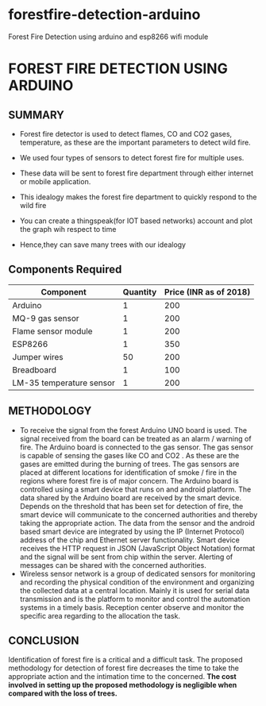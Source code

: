 # forestfire-detection-arduino
Forest Fire Detection using arduino and esp8266 wifi module



# FOREST FIRE DETECTION USING ARDUINO

## SUMMARY

- Forest fire detector is used to detect flames, CO and CO2 gases, temperature, as these are the important parameters to detect wild fire.

- We used four types of sensors to detect forest fire for multiple uses.

- These data will be sent to forest fire department through either internet or mobile application.

- This idealogy makes the forest fire department to  quickly respond to the wild fire

- You can create a thingspeak(for IOT based networks) account and plot the graph wih respect to time

- Hence,they can save many trees with our idealogy

## Components Required

|Component|Quantity|Price (INR as of 2018)|
|---|---|---|
|Arduino|1|200|
|MQ-9 gas sensor|1|200|
|Flame sensor module|1|200|
|ESP8266|1|350|
|Jumper wires|50|200|
|Breadboard|1|100|
|LM-35 temperature sensor|1|200|

## METHODOLOGY

- To receive the signal from the forest Arduino UNO board is used. The signal received from the board can be treated as an alarm / warning of fire. The Arduino board is connected to the gas sensor. The gas sensor is capable of sensing the gases like CO and CO2 . As these are the gases are emitted during the burning of trees. The gas sensors are placed at different locations for identification of smoke / fire in the regions where forest fire is of major concern. The Arduino board is controlled using a smart device that runs on and android platform. The data shared by the Arduino board are received by the smart device. Depends on the threshold that has been set for detection of fire, the smart device will communicate to the concerned authorities and thereby taking the appropriate action. The data from the sensor and the android based smart device are integrated by using the IP (Internet Protocol) address of the chip and Ethernet server functionality. Smart device receives the HTTP request in JSON (JavaScript Object Notation) format and the signal will be sent from chip within the server. Alerting of messages can be shared with the concerned authorities.
- Wireless sensor network is a group of dedicated sensors for monitoring and recording the physical condition of the environment and organizing the collected data at a central location. Mainly it is used for serial data transmission and is the platform to monitor and control the automation systems in a timely basis. Reception center observe and monitor the specific area regarding to the allocation the task.


## CONCLUSION

 Identification of forest fire is a critical and a difficult task. The proposed methodology for detection of forest fire decreases the time to take the appropriate action and the intimation time to the concerned. **The cost involved in setting up the proposed methodology is negligible when compared with the loss of trees.**


